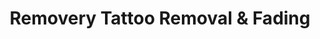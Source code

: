 ---
title: "Removery Tattoo Removal & Fading"
url: /tampa/removery-tattoo-removal-und-fading/
shop: Dorfladen
---